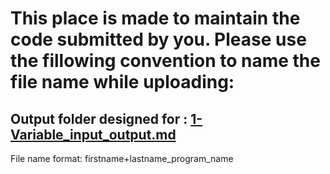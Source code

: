 # This place is made to maintain the code submitted by you. Please use the fillowing convention to name the file name while uploading:
## Output folder designed for : [1-Variable_input_output.md](https://github.com/satyaki94/-Python_Program_for_fundamentals/blob/master/Probelm_Repository/1-Variable_input_output.md)
File name format:  firstname+lastname_program_name
